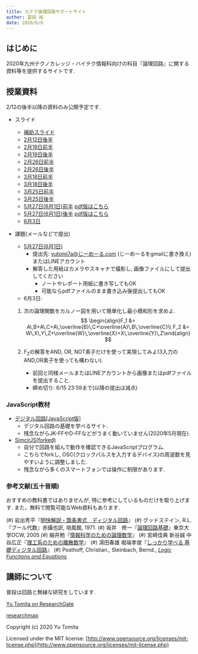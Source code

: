 ```yaml
---
title: 九テク論理回路サポートサイト
author: 富田 裕
date: 2020/6/6
---
```


## はじめに
2020年九州テクノカレッジ・ハイテク情報科向けの科目『論理回路』に関する資料等を提供するサイトです.

## 授業資料
2/12の後半以降の資料のみ公開予定です.

- スライド
    - [補助スライド](https://yutomi7a.github.io/simcirjs/self_dual_slides.html)
    - [2月12日後半](https://www.dropbox.com/s/ytqq2k5z9hd8hz6/200212b.pdf)
    - [2月19日前半](https://www.dropbox.com/s/wlshuvalvedbh1g/200219a.pdf)
    - [2月19日後半](https://www.dropbox.com/s/hhxwycld0x0le4d/200219b.pdf)
    - [2月26日前半](https://www.dropbox.com/s/xhxd60qtwg6scqz/200226a.pdf)
    - [2月26日後半](https://www.dropbox.com/s/l8wjvgq8q0cp929/200226b.pdf)
    - [3月18日前半](https://www.dropbox.com/s/6pynw7l3zv57wuk/200318a.pdf)
    - [3月18日後半](https://www.dropbox.com/s/4zeuhecav2szhpg/200318b.pdf)
    - [3月25日前半](https://www.dropbox.com/s/dplk8qh541ehj2g/200325a.pdf)
    - [3月25日後半](https://www.dropbox.com/s/4bpfvpm9ouuyno5/200325b.pdf)
    - [5月27日(6月1日)前半](https://yutomi7a.github.io/simcirjs/200527a/#/) [pdf版はこちら](https://www.dropbox.com/s/n4joa7jv2x5p580/200527a.pdf?dl=0)
    - [5月27日(6月1日)後半](https://yutomi7a.github.io/simcirjs/200527b/#/) [pdf版はこちら](https://www.dropbox.com/s/lmg2ypsgxicsg2t/200527b.pdf?dl=0)
    - [6月3日](https://yutomi7a.github.io/simcirjs/200603_slides.html) 
  
- 課題(メールなどで提出)
    - [5月27日(6月1日)](https://www.dropbox.com/s/mjr5fztlr8dr4ci/200527qa.pdf?dl=0)
      * 提出先: yutomi7a@じーめーる.com (じーめーるをgmailに書き換え) またはLINEアカウント
      * 解答した用紙はカメラやスキャナで撮影し, 画像ファイルにして提出してください
        - ノートやレポート用紙に書き写してもOK
        - 可能ならpdfファイルのまま書き込み後提出してもOK
    - 6月3日:
  1. 次の論理関数をカルノー図を用いて簡単化し最小積和形を求めよ.
    $$
    \begin{align}F_1 &= A\,B+A\,C+A\,\overline{B}\,C+\overline{A}\,B\,\overline{C}\\
    F_2 &= W\,X\,Y\,Z+\overline{W}\,\overline{X}+X\,\overline{Y}\,Z\end{align}
    $$

  2. $F_2$の解答をAND, OR, NOT素子だけを使って実現してみよ(3入力のAND,OR素子を使っても構わない).
     - 前回と同様メールまたはLINEアカウントから画像またはpdfファイルを提出すること.
     - 締め切り: 6/15 23:59まで(以降の提出は減点)


### JavaScript教材 

- [デジタル回路[JavaScript版]](http://home.a00.itscom.net/hatada/_toc/dc.html#dc2sim)
  - デジタル回路の基礎を学べるサイト.
  - 残念ながらJK-FFやD-FFなどがうまく動いていません(2020年5月現在).
- [SimcirJS(forked)](sandbox.html)
  - 自分で回路を組んで動作を確認できるJavaScriptプログラム.
  - こちらでforkし, OSC(クロックパルスを入力するデバイス)の周波数を見やすいように調整しました.
  - 残念ながら多くのスマートフォンでは操作に制限があります.

### 参考文献(五十音順)

おすすめの教科書ではありませんが, 特に参考にしているものだけを取り上げます. また，無料で閲覧可能なWeb資料もあります. 

(#) 岩出秀平『[明快解説・箇条書式　ディジタル回路](http://muisuri.my.coocan.jp/electro.html)』
(#) グッドステイン, R.L.『ブール代数』赤攝也訳, 培風館, 1971.
(#) 坂井　修一『[論理回路基礎](https://ocw.u-tokyo.ac.jp/course_11273/)』東京大学OCW, 2005
(#) 細井勉『[情報科学のための論理数学](https://www.nippyo.co.jp/shop/book/1291.html)』
(#) 宮崎佳典 新谷誠 中谷広正『[理工系のための離散数学](http://www.tokyo-tosho.co.jp/books/ISBN978-4-489-02152-7.html)』
(#) 湯田春雄 堀端孝俊『[しっかり学べる 基礎ディジタル回路](https://www.morikita.co.jp/books/book/1864)』
(#) Posthoff, Christian., Steinbach, Bernd., *[Logic Functions and Equations](https://www.springer.com/jp/book/9783030024192)*

## 講師について

普段は回路と無縁な研究をしています.

<a href="https://www.researchgate.net/profile/Yu_Tomita3">Yu Tomita on ResearchGate</a>

[researchmap](https://researchmap.jp/yu_tomita)

Copyright (c) 2020 Yu Tomita

Licensed under the MIT license:
  [http://www.opensource.org/licenses/mit-license.php](http://www.opensource.org/licenses/mit-license.php)
